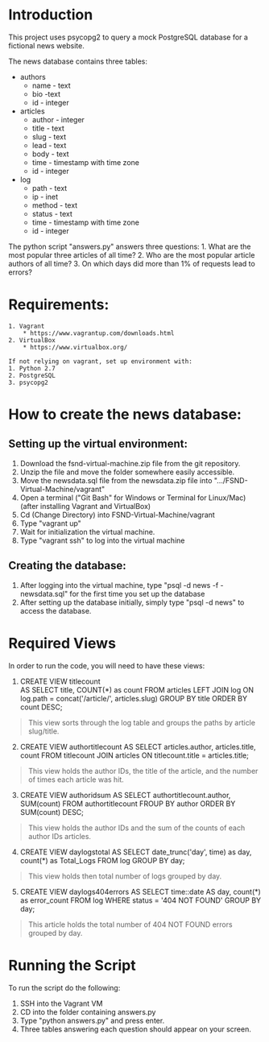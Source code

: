 
# Introduction
This project uses psycopg2 to query a mock PostgreSQL database for a fictional news website. 

The news database contains three tables:
* authors
	* name - text 
	* bio -text 
	* id - integer 
* articles
	* author - integer 
	* title - text 
	* slug - text 
	* lead - text 
	* body - text 
	* time - timestamp with time zone 
	* id - integer 
* log
	* path - text 
	* ip - inet 
	* method - text 
	* status - text 
	* time - timestamp with time zone  
	* id - integer 

The python script "answers.py" answers three questions: 
	1. What are the most popular three articles of all time?
	2. Who are the most popular article authors of all time?
	3. On which days did more than 1% of requests lead to errors?

# Requirements: 
	1. Vagrant 
		* https://www.vagrantup.com/downloads.html
	2. VirtualBox 
		* https://www.virtualbox.org/

	If not relying on vagrant, set up environment with: 
	1. Python 2.7 
	2. PostgreSQL 
	3. psycopg2

# How to create the news database: 
## Setting up the virtual environment: 
1. Download the fsnd-virtual-machine.zip file from the git repository. 
2. Unzip the file and move the folder somewhere easily accessible. 
3. Move the newsdata.sql file from the newsdata.zip file into  ".../FSND-Virtual-Machine/vagrant"
4. Open a terminal ("Git Bash" for Windows or Terminal for Linux/Mac) (after installing Vagrant and VirtualBox)
5. Cd (Change Directory) into FSND-Virtual-Machine/vagrant
6. Type "vagrant up" 
7. Wait for initialization the virtual machine. 
8. Type "vagrant ssh" to log into the virtual machine 

## Creating the database: 
1. After logging into the virtual machine, type "psql -d news -f -newsdata.sql" for the first time you set up the database
2. After setting up the database initially, simply type "psql -d news" to access the database. 


# Required Views 
In order to run the code, you will need to have these views: 

1. CREATE VIEW titlecount  
AS SELECT title, COUNT(*) as count 
FROM articles LEFT JOIN log 
ON log.path = concat('/article/', articles.slug) 
GROUP BY title
ORDER BY count
DESC;


> This view sorts through the log table and groups the paths by article slug/title.

		
2. CREATE VIEW authortitlecount 
AS SELECT articles.author, articles.title, count 
FROM titlecount JOIN articles 
ON titlecount.title = articles.title;
> This view holds the author IDs, the title of the article, and the number of times each article was hit.
	
3. CREATE VIEW authoridsum AS 
SELECT authortitlecount.author, SUM(count) 
FROM authortitlecount 
FROUP BY author 
ORDER BY SUM(count) DESC;
> This view holds the author IDs and the sum of the counts of each author IDs articles.
  
4. CREATE VIEW daylogstotal AS 
SELECT date_trunc('day', time) as day, 
count(*) as Total_Logs 
FROM log GROUP BY day;
> This view holds then total number of logs grouped by day.


5. CREATE VIEW daylogs404errors 
AS SELECT time::date AS day, count(*) as error_count FROM log 
WHERE status = '404 NOT FOUND' GROUP BY day;
> This article holds the total number of 404 NOT FOUND errors grouped by day. 
# Running the Script 
To run the script do the following: 
1. SSH into the Vagrant VM
2. CD into the folder containing answers.py 
3. Type "python answers.py" and press enter. 
4. Three tables answering each question should appear on your screen.   